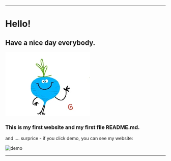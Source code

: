 ***********************************
# Hello!
## Have a nice day everybody.

![gif](Images/200.gif)


### This is my first website and my first file README.md.


and .... surprice - if you click demo, you can see my website:

![demo](https://marzenasadowskaserafin.github.io/firstWebsite)

***********************************
